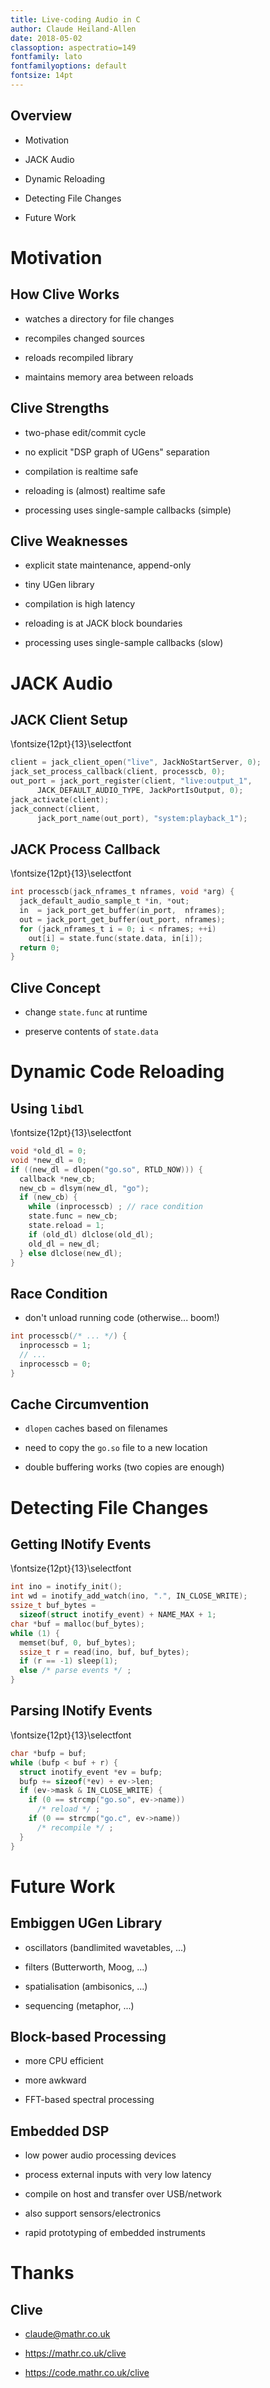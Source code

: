 ```yaml
---
title: Live-coding Audio in C
author: Claude Heiland-Allen
date: 2018-05-02
classoption: aspectratio=149
fontfamily: lato
fontfamilyoptions: default
fontsize: 14pt
---
```


## Overview

- Motivation

- JACK Audio

- Dynamic Reloading

- Detecting File Changes

- Future Work

# Motivation

## How Clive Works

- watches a directory for file changes

- recompiles changed sources

- reloads recompiled library

- maintains memory area between reloads

## Clive Strengths

- two-phase edit/commit cycle

- no explicit "DSP graph of UGens" separation

- compilation is realtime safe

- reloading is (almost) realtime safe

- processing uses single-sample callbacks (simple)

## Clive Weaknesses

- explicit state maintenance, append-only

- tiny UGen library

- compilation is high latency

- reloading is at JACK block boundaries

- processing uses single-sample callbacks (slow)

# JACK Audio

## JACK Client Setup

\fontsize{12pt}{13}\selectfont

```C
client = jack_client_open("live", JackNoStartServer, 0);
jack_set_process_callback(client, processcb, 0);
out_port = jack_port_register(client, "live:output_1",
      JACK_DEFAULT_AUDIO_TYPE, JackPortIsOutput, 0);
jack_activate(client);
jack_connect(client,
      jack_port_name(out_port), "system:playback_1");
```

## JACK Process Callback

\fontsize{12pt}{13}\selectfont

```C
int processcb(jack_nframes_t nframes, void *arg) {
  jack_default_audio_sample_t *in, *out;
  in  = jack_port_get_buffer(in_port,  nframes);
  out = jack_port_get_buffer(out_port, nframes);
  for (jack_nframes_t i = 0; i < nframes; ++i)
    out[i] = state.func(state.data, in[i]);
  return 0;
}
```

## Clive Concept

- change `state.func` at runtime

- preserve contents of `state.data`

# Dynamic Code Reloading

## Using `libdl`

\fontsize{12pt}{13}\selectfont

```C
void *old_dl = 0;
void *new_dl = 0;
if ((new_dl = dlopen("go.so", RTLD_NOW))) {
  callback *new_cb;
  new_cb = dlsym(new_dl, "go");
  if (new_cb) {
    while (inprocesscb) ; // race condition
    state.func = new_cb;
    state.reload = 1;
    if (old_dl) dlclose(old_dl);
    old_dl = new_dl;
  } else dlclose(new_dl);
}
```

## Race Condition

- don't unload running code (otherwise... boom!)

```C
int processcb(/* ... */) {
  inprocesscb = 1;
  // ...
  inprocesscb = 0;
}
```

## Cache Circumvention

- `dlopen` caches based on filenames

- need to copy the `go.so` file to a new location

- double buffering works (two copies are enough)

# Detecting File Changes

## Getting INotify Events

\fontsize{12pt}{13}\selectfont

```C
int ino = inotify_init();
int wd = inotify_add_watch(ino, ".", IN_CLOSE_WRITE);
ssize_t buf_bytes =
  sizeof(struct inotify_event) + NAME_MAX + 1;
char *buf = malloc(buf_bytes);
while (1) {
  memset(buf, 0, buf_bytes);
  ssize_t r = read(ino, buf, buf_bytes);
  if (r == -1) sleep(1);
  else /* parse events */ ;
}
```

## Parsing INotify Events

\fontsize{12pt}{13}\selectfont

```C
char *bufp = buf;
while (bufp < buf + r) {
  struct inotify_event *ev = bufp;
  bufp += sizeof(*ev) + ev->len;
  if (ev->mask & IN_CLOSE_WRITE) {
    if (0 == strcmp("go.so", ev->name))
      /* reload */ ;
    if (0 == strcmp("go.c", ev->name))
      /* recompile */ ;
  }
}
```

# Future Work

## Embiggen UGen Library

- oscillators (bandlimited wavetables, ...)

- filters (Butterworth, Moog, ...)

- spatialisation (ambisonics, ...)

- sequencing (metaphor, ...)

## Block-based Processing

- more CPU efficient

- more awkward

- FFT-based spectral processing

## Embedded DSP

- low power audio processing devices

- process external inputs with very low latency

- compile on host and transfer over USB/network

- also support sensors/electronics

- rapid prototyping of embedded instruments

# Thanks

## Clive

- <claude@mathr.co.uk>

- <https://mathr.co.uk/clive>

- <https://code.mathr.co.uk/clive>
